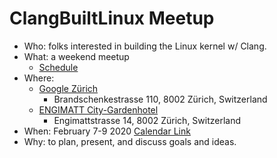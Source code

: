 # ClangBuiltLinux Meetup

- Who: folks interested in building the Linux kernel w/ Clang.
- What: a weekend meetup
  - [Schedule](https://sites.google.com/google.com/clang-built-linux-meetup/home)
- Where:
  - [Google Zürich](https://goo.gl/maps/1TRti1tkie9YogyR9)
    - Brandschenkestrasse 110, 8002 Zürich, Switzerland
  - [ENGIMATT City-Gardenhotel](https://goo.gl/maps/TP7E26qrERPNmc979)
    - Engimattstrasse 14, 8002 Zürich, Switzerland
- When: February 7-9 2020 [Calendar Link](https://calendar.google.com/event?action=TEMPLATE&tmeid=NjBjcTRydXB1aHEyaGVpaDgyZjRiczl0cTIgbmRlc2F1bG5pZXJzQGdvb2dsZS5jb20&tmsrc=ndesaulniers%40google.com)
- Why: to plan, present, and discuss goals and ideas.
